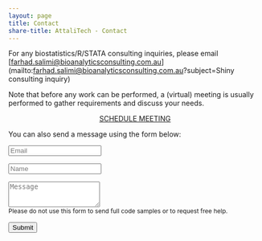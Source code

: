 ```yaml
---
layout: page
title: Contact
share-title: AttaliTech - Contact
---
```


For any biostatistics/R/STATA consulting inquiries, please email [farhad.salimi@bioanalyticsconsulting.com.au](mailto:farhad.salimi@bioanalyticsconsulting.com.au?subject=Shiny consulting inquiry)

Note that before any work can be performed, a (virtual) meeting is usually performed to gather requirements and discuss your needs.

<div style="text-align: center;">
<a href="https://calendly.com/bioanalytics_consulting/30min" class="schedule-btn actionbtn">
  <span class="far fa-calendar-check" aria-hidden="true"></span>
  SCHEDULE MEETING
</a>
</div>

You can also send a message using the form below:

<form action="https://formspree.io/f/mqkgbjlp" method="POST" class="form" id="contact-form">
  <div class="row">
    <div class="col-6">
      <input type="email" name="_replyto" required="required" class="form-control input-lg" placeholder="Email" title="Email" style="margin-bottom: 15px;">
    </div>
    <div class="col-6">
      <input type="text" name="name" class="form-control input-lg" placeholder="Name" title="Name" style="margin-bottom: 15px;">
    </div>
  </div>
  <input type="hidden" name="_subject" value="New submission from bioanalyticsconsulting.com.au">
  <textarea type="text" name="content" class="form-control input-lg" placeholder="Message" title="Message" required="required" rows="3"></textarea>
  <input type="text" name="_gotcha" style="display:none">
  <input type="hidden" name="_next" value="?message=Your message was sent successfully, thanks!" />
  
  <div style="font-size: 12px; margin-bottom: 15px;">Please do not use this form to send full code samples or to request free help.</div>
  
  <button type="submit" class="btn btn-lg btn-primary">Submit</button>
</form>
